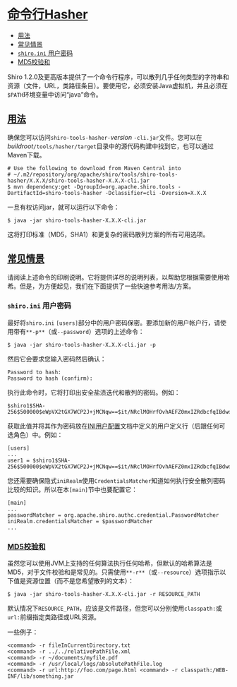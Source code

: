 # [命令行Hasher](http://shiro.apache.org/command-line-hasher.html#command-line-hasher)

- [用法](http://shiro.apache.org/command-line-hasher.html#CommandLineHasher-Usage)
- [常见情景](http://shiro.apache.org/command-line-hasher.html#CommandLineHasher-CommonScenarios)
- [`shiro.ini` 用户密码](http://shiro.apache.org/command-line-hasher.html#CommandLineHasher-%7B%7Bshiro.ini%7D%7DUserPasswords)
- [MD5校验和](http://shiro.apache.org/command-line-hasher.html#CommandLineHasher-MD5checksum)

Shiro 1.2.0及更高版本提供了一个命令行程序，可以散列几乎任何类型的字符串和资源（文件，URL，类路径条目）。要使用它，必须安装Java虚拟机，并且必须在`$PATH`环境变量中访问“java”命令。

## [用法](http://shiro.apache.org/command-line-hasher.html#usage)

确保您可以访问`shiro-tools-hasher-`_version_ `-cli.jar`文件。您可以在*buildroot*`/tools/hasher/target`目录中的源代码构建中找到它，也可以通过Maven下载。

```
# Use the following to download from Maven Central into
# ~/.m2/repository/org/apache/shiro/tools/shiro-tools-hasher/X.X.X/shiro-tools-hasher-X.X.X-cli.jar
$ mvn dependency:get -DgroupId=org.apache.shiro.tools -DartifactId=shiro-tools-hasher -Dclassifier=cli -Dversion=X.X.X
```

一旦有权访问jar，就可以运行以下命令：

```
$ java -jar shiro-tools-hasher-X.X.X-cli.jar
```

这将打印标准（MD5，SHA1）和更复杂的密码散列方案的所有可用选项。

## [常见情景](http://shiro.apache.org/command-line-hasher.html#common-scenarios)

请阅读上述命令的印刷说明。它将提供详尽的说明列表，以帮助您根据需要使用哈希。但是，为方便起见，我们在下面提供了一些快速参考用法/方案。

### `shiro.ini` 用户密码

最好将`shiro.ini` `[users]`部分中的用户密码保密。要添加新的用户帐户行，请使用带有`**-p**`（或`--password`）选项的上述命令：

```
$ java -jar shiro-tools-hasher-X.X.X-cli.jar -p
```

然后它会要求您输入密码然后确认：

```
Password to hash:
Password to hash (confirm):
```

执行此命令时，它将打印出安全盐渍迭代和散列的密码。例如：

```
$shiro1$SHA-256$500000$eWpVX2tGX7WCP2J+jMCNqw==$it/NRclMOHrfOvhAEFZ0mxIZRdbcfqIBdwdwdDXW2dM=
```

获取此值并将其作为密码放在[INI用户配置](http://shiro.apache.org/configuration.html#Configuration-%5Cusers%5C)文档中定义的用户定义行（后跟任何可选角色）中。例如：

```
[users]
...
user1 = $shiro1$SHA-256$500000$eWpVX2tGX7WCP2J+jMCNqw==$it/NRclMOHrfOvhAEFZ0mxIZRdbcfqIBdwdwdDXW2dM=
```

您还需要确保隐式`iniRealm`使用`CredentialsMatcher`知道如何执行安全散列密码比较的知识。所以在本`[main]`节中也要配置它：

```
[main]
...
passwordMatcher = org.apache.shiro.authc.credential.PasswordMatcher
iniRealm.credentialsMatcher = $passwordMatcher
...
```

### [MD5校验和](http://shiro.apache.org/command-line-hasher.html#md5-checksum)

虽然您可以使用JVM上支持的任何算法执行任何哈希，但默认的哈希算法是MD5，对于文件校验和是常见的。只需使用`**-r**`（或`--resource`）选项指示以下值是资源位置（而不是您希望散列的文本）：

```
$ java -jar shiro-tools-hasher-X.X.X-cli.jar -r RESOURCE_PATH
```

默认情况下`RESOURCE_PATH`，应该是文件路径，但您可以分别使用`classpath:`或`url:`前缀指定类路径或URL资源。

一些例子：

```
<command> -r fileInCurrentDirectory.txt
<command> -r ../../relativePathFile.xml
<command> -r ~/documents/myfile.pdf
<command> -r /usr/local/logs/absolutePathFile.log
<command> -r url:http://foo.com/page.html <command> -r classpath:/WEB-INF/lib/something.jar
```